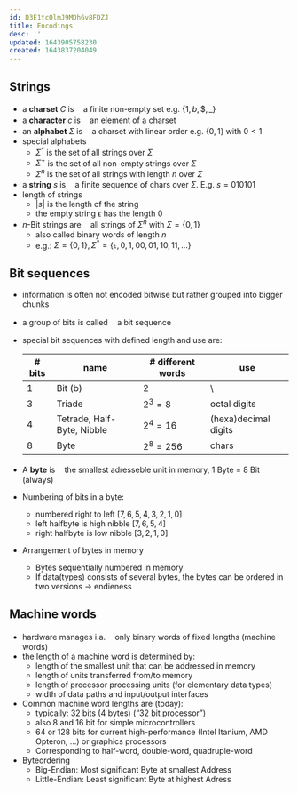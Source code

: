 ```yaml
---
id: D3E1tcOlmJ9MDh6v8FDZJ
title: Encodings
desc: ''
updated: 1643905758230
created: 1643837204049
---
```


## Strings

* a **charset** $C$ is ㅤa finite non-empty set e.g. $\{1,b,\$,\_\}$
* a **character** $c$ is ㅤan element of a charset
* an **alphabet** $\Sigma$ is ㅤa charset with linear order e.g. $\{0,1\}$ with $0 < 1$
* special alphabets
  - $\Sigma^*$ is the set of all strings over $\Sigma$
  - $\Sigma^+$ is the set of all non-empty strings over $\Sigma$
  - $\Sigma^n$ is the set of all strings with length $n$ over $\Sigma$
* a **string** $s$ is ㅤa finite sequence of chars over $\Sigma$. E.g. $s=010101$
* length of strings
  * $|s|$ is the length of the string
  * the empty string $\epsilon$ has the length $0$
* $n$-Bit strings are ㅤall strings of $\Sigma^n$ with $\Sigma=\{0,1\}$
  * also called binary words of length $n$
  * e.g.: $\Sigma=\{0,1\}, \Sigma^* = \{\epsilon,0,1,00,01,10,11,...\}$

## Bit sequences

* information is often not encoded bitwise but rather grouped into bigger chunks
* a group of bits is called ㅤa bit sequence
* special bit sequences with defined length and use are:

  | # bits    | name    | # different words    | use |
  |---------------- | --------------- | --------------- | --------------- |
  | $1$   | Bit (b)   | $2$   | \ |
  | $3$    | Triade   | $2^3=8$    | octal digits |
  | $4$    | Tetrade, Half-Byte, Nibble   | $2^4=16$    | (hexa)decimal digits |
  | $8$    | Byte   | $2^8=256$    | chars |

* A **byte** is ㅤthe smallest adresseble unit in memory, $1$ Byte = $8$ Bit (always)
* Numbering of bits in a byte:
  * numbered right to left $[7,6,5,4,3,2,1,0]$
  * left halfbyte is high nibble $[7,6,5,4]$
  * right halfbyte is low nibble $[3,2,1,0]$
* Arrangement of bytes in memory
  * Bytes sequentially numbered in memory
  * If data(types) consists of several bytes, the bytes can be ordered in two versions $\rightarrow$ endieness

## Machine words

* hardware manages i.a. ㅤonly binary words of fixed lengths (machine words)
* the length of a machine word is determined by:
  * length of the smallest unit that can be addressed in memory
  * length of units transferred from/to memory
  * length of processor processing units (for elementary data types)
  * width of data paths and input/output interfaces
* Common machine word lengths are (today):
  * typically: 32 bits (4 bytes) (“32 bit processor”)
  * also 8 and 16 bit for simple microcontrollers
  * 64 or 128 bits for current high-performance (Intel Itanium, AMD Opteron, ...) or graphics processors
  * Corresponding to half-word, double-word, quadruple-word
* Byteordering
  * Big-Endian: Most significant Byte at smallest Address
  * Little-Endian: Least significant Byte at highest Adress